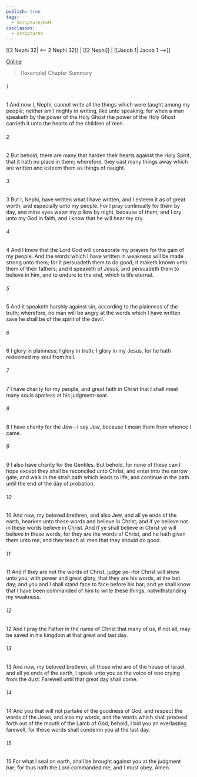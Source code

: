 ```yaml
---
publish: true
tags:
  - Scripture/BoM
cssclasses:
  - scriptures
---
```

[[2 Nephi 32| <-- 2 Nephi 32]] | [[2 Nephi]] | [[Jacob 1| Jacob 1 -->]]

[Online](https://churchofjesuschrist.org/study/scriptures/bofm/2-ne/33?lang=eng)

>[!example] Chapter Summary
>
###### 1
1 And now I, Nephi, cannot write all the things which were taught among my people; neither am I mighty in writing, like unto speaking; for when a man speaketh by the power of the Holy Ghost the power of the Holy Ghost carrieth it unto the hearts of the children of men.
###### 2
2 But behold, there are many that harden their hearts against the Holy Spirit, that it hath no place in them; wherefore, they cast many things away which are written and esteem them as things of naught.
###### 3
3 But I, Nephi, have written what I have written, and I esteem it as of great worth, and especially unto my people. For I pray continually for them by day, and mine eyes water my pillow by night, because of them; and I cry unto my God in faith, and I know that he will hear my cry.
###### 4
4 And I know that the Lord God will consecrate my prayers for the gain of my people. And the words which I have written in weakness will be made strong unto them; for it persuadeth them to do good; it maketh known unto them of their fathers; and it speaketh of Jesus, and persuadeth them to believe in him, and to endure to the end, which is life eternal.
###### 5
5 And it speaketh harshly against sin, according to the plainness of the truth; wherefore, no man will be angry at the words which I have written save he shall be of the spirit of the devil.
###### 6
6 I glory in plainness; I glory in truth; I glory in my Jesus, for he hath redeemed my soul from hell.
###### 7
7 I have charity for my people, and great faith in Christ that I shall meet many souls spotless at his judgment-seat.
###### 8
8 I have charity for the Jew--I say Jew, because I mean them from whence I came.
###### 9
9 I also have charity for the Gentiles. But behold, for none of these can I hope except they shall be reconciled unto Christ, and enter into the narrow gate, and walk in the strait path which leads to life, and continue in the path until the end of the day of probation.
###### 10
10 And now, my beloved brethren, and also Jew, and all ye ends of the earth, hearken unto these words and believe in Christ; and if ye believe not in these words believe in Christ. And if ye shall believe in Christ ye will believe in these words, for they are the words of Christ, and he hath given them unto me; and they teach all men that they should do good.
###### 11
11 And if they are not the words of Christ, judge ye--for Christ will show unto you, with power and great glory, that they are his words, at the last day; and you and I shall stand face to face before his bar; and ye shall know that I have been commanded of him to write these things, notwithstanding my weakness.
###### 12
12 And I pray the Father in the name of Christ that many of us, if not all, may be saved in his kingdom at that great and last day.
###### 13
13 And now, my beloved brethren, all those who are of the house of Israel, and all ye ends of the earth, I speak unto you as the voice of one crying from the dust: Farewell until that great day shall come.
###### 14
14 And you that will not partake of the goodness of God, and respect the words of the Jews, and also my words, and the words which shall proceed forth out of the mouth of the Lamb of God, behold, I bid you an everlasting farewell, for these words shall condemn you at the last day.
###### 15
15 For what I seal on earth, shall be brought against you at the judgment bar; for thus hath the Lord commanded me, and I must obey. Amen.



